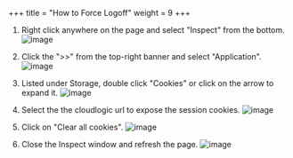 +++
title = "How to Force Logoff"
weight = 9
+++

1. Right click anywhere on the page and select "Inspect" from the bottom.
    ![image](/images/Troubleshooting/2023-03-28_13h00_03.png)


2. Click the ">>" from the top-right banner and select "Application".
    ![image](/images/Troubleshooting/2023-03-28_13h00_40.png)


3. Listed under Storage, double click "Cookies" or click on the arrow to expand it.
    ![image](/images/Troubleshooting/2023-03-28_13h01_23.png)


4. Select the the cloudlogic url to expose the session cookies.
    ![image](/images/Troubleshooting/2023-03-28_13h01_38.png)


5. Click on "Clear all cookies". 
    ![image](/images/Troubleshooting/2023-03-28_13h01_59.png)


6. Close the Inspect window and refresh the page.
    ![image](/images/Troubleshooting/2023-03-28_13h02_55.png)


